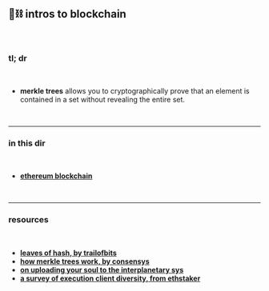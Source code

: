 ## 🧱⛓ intros to blockchain 

<br>

### tl; dr

<br>

* **merkle trees** allows you to cryptographically prove that an element is contained in a set without revealing the entire set.

<br>

---

### in this dir

<br>

* **[ethereum blockchain](ethereum.md)**


<br>

----

### resources

<br>


* **[leaves of hash, by trailofbits](https://blog.trailofbits.com/2019/06/17/leaves-of-hash/)**
* **[how merkle trees work, by consensys](https://media.consensys.net/ever-wonder-how-merkle-trees-work-c2f8b7100ed3)**
* **[on uploading your soul to the interplanetary sys](https://mirror.xyz/steinkirch.eth/A3iJGhXTJI5fgQoZVgIu3ovPV1P8zrxigpwngm0n4I0)**
* **[a survey of execution client diversity, from ethstaker](https://paragraph.xyz/@ethstaker/execution-client-diversity)**
